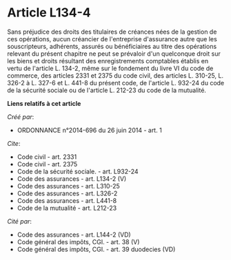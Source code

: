# Article L134-4

Sans préjudice des droits des titulaires de créances nées de la gestion de ces opérations, aucun créancier de l'entreprise
d'assurance autre que les souscripteurs, adhérents, assurés ou bénéficiaires au titre des opérations relevant du présent
chapitre ne peut se prévaloir d'un quelconque droit sur les biens et droits résultant des enregistrements comptables établis
en vertu de l'article L. 134-2, même sur le fondement du livre VI du code de commerce, des articles 2331 et 2375 du code
civil, des articles L. 310-25, L. 326-2 à L. 327-6 et L. 441-8 du présent code, de l'article L. 932-24 du code de la sécurité
sociale ou de l'article L. 212-23 du code de la mutualité.

**Liens relatifs à cet article**

_Créé par_:

  - ORDONNANCE n°2014-696 du 26 juin 2014 - art. 1

_Cite_:

  - Code civil - art. 2331
  - Code civil - art. 2375
  - Code de la sécurité sociale. - art. L932-24
  - Code des assurances - art. L134-2 (V)
  - Code des assurances - art. L310-25
  - Code des assurances - art. L326-2
  - Code des assurances - art. L441-8
  - Code de la mutualité - art. L212-23

_Cité par_:

  - Code des assurances - art. L144-2 (VD)
  - Code général des impôts, CGI. - art. 38 (V)
  - Code général des impôts, CGI. - art. 39 duodecies (VD)
